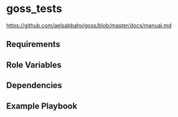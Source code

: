 goss_tests
=========

https://github.com/aelsabbahy/goss/blob/master/docs/manual.md

Requirements
------------



Role Variables
--------------



Dependencies
------------



Example Playbook
----------------
